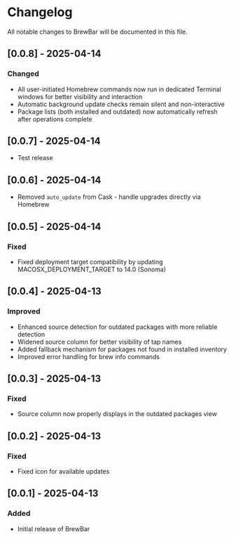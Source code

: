 # Changelog

All notable changes to BrewBar will be documented in this file.

## [0.0.8] - 2025-04-14

### Changed
- All user-initiated Homebrew commands now run in dedicated Terminal windows for better visibility and interaction
- Automatic background update checks remain silent and non-interactive
- Package lists (both installed and outdated) now automatically refresh after operations complete

## [0.0.7] - 2025-04-14

- Test release

## [0.0.6] - 2025-04-14

- Removed `auto_update` from Cask - handle upgrades directly via Homebrew

## [0.0.5] - 2025-04-14

### Fixed
- Fixed deployment target compatibility by updating MACOSX_DEPLOYMENT_TARGET to 14.0 (Sonoma)

## [0.0.4] - 2025-04-13

### Improved
- Enhanced source detection for outdated packages with more reliable detection
- Widened source column for better visibility of tap names
- Added fallback mechanism for packages not found in installed inventory
- Improved error handling for brew info commands

## [0.0.3] - 2025-04-13

### Fixed
- Source column now properly displays in the outdated packages view

## [0.0.2] - 2025-04-13

### Fixed
- Fixed icon for available updates

## [0.0.1] - 2025-04-13

### Added
- Initial release of BrewBar
